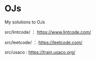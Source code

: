# OJs
My solutions to OJs

src/lintcode/ ： https://www.lintcode.com/

src/leetcode/ ： https://leetcode.com/

src/usaco     :  https://train.usaco.org/
